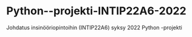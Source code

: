# Python--projekti-INTIP22A6-2022
Johdatus insinööriopintoihin (INTIP22A6) syksy 2022 Python -projekti
